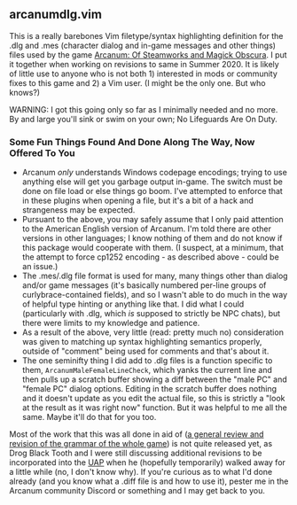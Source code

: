 arcanumdlg.vim
--------------

This is a really barebones Vim filetype/syntax highlighting definition for the .dlg and .mes (character dialog and in-game messages and other things) files used by the game [Arcanum: Of Steamworks and Magick Obscura](https://en.wikipedia.org/wiki/Arcanum:_Of_Steamworks_and_Magick_Obscura). I put it together when working on revisions to same in Summer 2020. It is likely of little use to anyone who is not both 1) interested in mods or community fixes to this game and 2) a Vim user. (I might be the only one. But who knows?)

WARNING: I got this going only so far as I minimally needed and no more. By and large you'll sink or swim on your own; No Lifeguards Are On Duty.


### Some Fun Things Found And Done Along The Way, Now Offered To You

* Arcanum *only* understands Windows codepage encodings; trying to use anything else will get you garbage output in-game. The switch must be done on file load or else things go boom. I've attempted to enforce that in these plugins when opening a file, but it's a bit of a hack and strangeness may be expected.
* Pursuant to the above, you may safely assume that I only paid attention to the American English version of Arcanum. I'm told there are other versions in other languages; I know nothing of them and do not know if this package would cooperate with them. (I suspect, at a minimum, that the attempt to force cp1252 encoding - as described above - could be an issue.)
* The .mes/.dlg file format is used for many, many things other than dialog and/or game messages (it's basically numbered per-line groups of curlybrace-contained fields), and so I wasn't able to do much in the way of helpful type hinting or anything like that. I did what I could (particularly with .dlg, which *is* supposed to strictly be NPC chats), but there were limits to my knowledge and patience.
* As a result of the above, very little (read: pretty much no) consideration was given to matching up syntax highlighting semantics properly, outside of "comment" being used for comments and that's about it.
* The one seminifty thing I did add to .dlg files is a function specific to them, `ArcanumMaleFemaleLineCheck`, which yanks the current line and then pulls up a scratch buffer showing a diff between the "male PC" and "female PC" dialog options. Editing in the scratch buffer does nothing and it doesn't update as you edit the actual file, so this is strictly a "look at the result as it was right now" function. But it was helpful to me all the same. Maybe it'll do that for you too.

Most of the work that this was all done in aid of ([a general review and revision of the grammar of the whole game](https://app.simplenote.com/p/wPX84X)) is not quite released yet, as Drog Black Tooth and I were still discussing additional revisions to be incorporated into the [UAP](https://terra-arcanum.com/drog/uap.html) when he (hopefully temporarily) walked away for a little while (no, I don't know why). If you're curious as to what I'd done already (and you know what a .diff file is and how to use it), pester me in the Arcanum community Discord or something and I may get back to you.
